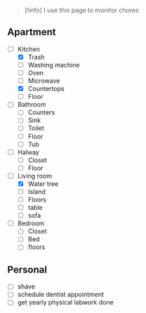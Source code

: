 >[!info] I use this page to monitor chores

## Apartment
- [ ] Kitchen
	- [x] Trash
	- [ ] Washing machine
	- [ ] Oven
	- [ ] Microwave
	- [x] Countertops
	- [ ] Floor
- [ ] Bathroom
	- [ ] Counters
	- [ ] Sink
	- [ ] Toilet
	- [ ] Floor
	- [ ] Tub
- [ ] Halway
	- [ ] Closet
	- [ ] Floor
- [ ] Living room
	- [x] Water tree
	- [ ] Island
	- [ ] Floors
	- [ ] table
	- [ ] sofa
- [ ] Bedroom
	- [ ] Closet
	- [ ] Bed
	- [ ] floors

## Personal
- [ ] shave
- [ ] schedule dentist appointment
- [ ] get yearly physical labwork done